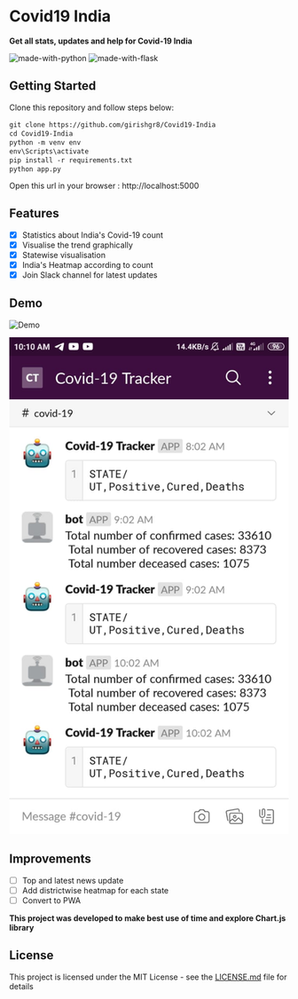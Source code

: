 # Covid19 India 
**Get all stats, updates and help for Covid-19 India**

![made-with-python](https://img.shields.io/badge/Made%20With-Python-red?style=for-the-badge&logo=Python)
![made-with-flask](https://img.shields.io/badge/Made%20With-Flask-blue?style=for-the-badge&logo=Flask)

## Getting Started
Clone this repository and follow steps below:
```
git clone https://github.com/girishgr8/Covid19-India
cd Covid19-India
python -m venv env
env\Scripts\activate
pip install -r requirements.txt
python app.py
```
Open  this url in your browser :  http://localhost:5000

## Features
- [x] Statistics about India's Covid-19 count
- [x] Visualise the trend graphically
- [x] Statewise visualisation
- [x] India's Heatmap according to count
- [x] Join Slack channel for latest updates

## Demo
![Demo](https://github.com/girishgr8/Covid19-India/blob/master/demo/demo.gif)

![Bot-Demo](https://github.com/girishgr8/Covid19-India/blob/master/demo/bot.jpeg)

## Improvements
- [ ] Top and latest news update
- [ ] Add districtwise heatmap for each state
- [ ] Convert to PWA

**This project was developed to make best use of time and explore Chart.js library**

## License
This project is licensed under the MIT License - see the [LICENSE.md](LICENSE.md) file for details

